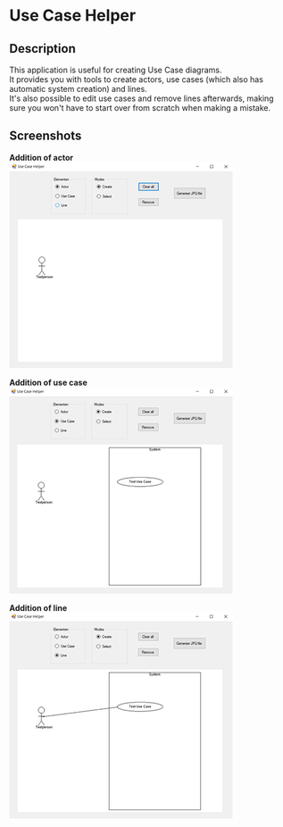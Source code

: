 # Use Case Helper
## Description
This application is useful for creating Use Case diagrams.  
It provides you with tools to create actors, use cases (which also has automatic system creation) and lines.  
It's also possible to edit use cases and remove lines afterwards, making sure you won't have to start over from scratch when making a mistake.

## Screenshots
**Addition of actor**  
![Use Case Helper actor addition](images/use_case_actor.png)  

**Addition of use case**
![Use Case Helper use case addition](images/use_case_system.png)  

**Addition of line**
![Use Case Helper line addition](images/use_case_line.png)  